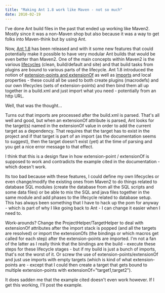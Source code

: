 ```yaml
---
title: "Making Ant 1.8 work like Maven - not so much"
date: 2010-02-19
---
```


I've done Ant build files in the past that ended up working like Maven2. Mostly since it was a non-Maven shop but also because it was a way to get folks into Maven-think but by using Ant.

Now, [Ant 1.8](http://ant.apache.org/) has been released and with it some new features that could potentially make it possible to have very modular Ant builds that would be even better than Maven2. One of the main concepts within Maven2 is the various [lifecycles](http://maven.apache.org/guides/introduction/introduction-to-the-lifecycle.html) (clean, build/default and site) and that build tasks from plugins are bound to various parts of the lifecycle. Ant 1.8 introduced the notion of [extension-points and extensionOf](http://ant.apache.org/manual/targets.html) as well as [imports](http://ant.apache.org/manual/CoreTasks/import.html) and local properties - these could all be used to both create plugins (macrodefs) and our own lifecycles (sets of extension-points) and then bind them all up together in a build.xml and just import what you need - potentially from an http URL.

Well, that was the thought...

Turns out that imports are processed after the build.xml is parsed. That's all well and good, but when an extensionOf attribute is parsed, Ant looks for the target(s) named in the extensionOf value in order to add the current target as a dependency. That requires that the target has to exist in the project and if that target is part of an import (as the documentation seems to suggest), then the target doesn't exist (yet) at the time of parsing and you get a nice error message to that effect.

I think that this is a design flaw in how extension-point / extensionOf is supposed to work and contradicts the example cited in the documentation - which doesn't work.

Its too bad because with these features, I could define my own lifecycles or even change/modify the existing ones from Maven2 to do things related to database SQL modules (create the database from all the SQL scripts and some data files) or be able to mix the SQL and java files together in the same module and add phases to the lifecycle related to database setup. This has always been something that I have to hack up the pom for anyway - which is part of why I like going back to Ant - I can change it easier when I need to.

Work-arounds? Change the ProjectHelper/TargetHelper to deal with extensionOf attributes after the import stack is popped (and all the targets are resolved) or import the extensionOfs (the bindings or which macros get called for each step) after the extension-points are imported. I'm not a fan of the latter as I really think that the bindings are the build - execute these steps for these lifecycle stages - but if my build is just a bunch of imports, that's not the worst of it. Or screw the use of extension-points/extensionOf and just use imports with empty targets (which is kind of what extension-points are - except that I could then create a target that gets bound to multiple extension-points with extensionOf="target1,target2").

It does sadden me that the example cited doesn't even work however. If I get this working, I'll post the example.
